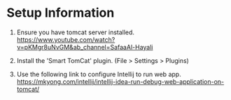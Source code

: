 

# Setup Information

1. Ensure you have tomcat server installed. 
https://www.youtube.com/watch?v=pKMgr8uNvGM&ab_channel=SafaaAl-Hayali

2. Install the 'Smart TomCat' plugin. 
(File > Settings > Plugins) 

3. Use the following link to configure Intellij to run web app. 
https://mkyong.com/intellij/intellij-idea-run-debug-web-application-on-tomcat/
